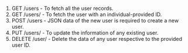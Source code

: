 1. GET /users - To fetch all the user records.
2. GET /users/<id> - To fetch the user with an individual-provided ID.
3. POST /users - JSON data of the new user is required to create a new user.
4. PUT /users/<id> - To update the information of any existing user.
5. DELETE /user/<id> - Delete the data of any user respective to the provided user ID.
